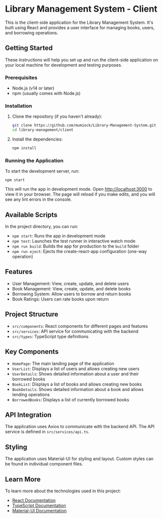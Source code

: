 # Library Management System - Client

This is the client-side application for the Library Management System. It's built using React and provides a user interface for managing books, users, and borrowing operations.

## Getting Started

These instructions will help you set up and run the client-side application on your local machine for development and testing purposes.

### Prerequisites

- Node.js (v14 or later)
- npm (usually comes with Node.js)

### Installation

1. Clone the repository (if you haven't already):
   ```bash
   git clone https://github.com/mumiock/Library-Management-System.git
   cd library-management/client
   ```

2. Install the dependencies:
   ```bash
   npm install
   ```

### Running the Application

To start the development server, run:

```
npm start
```

This will run the app in development mode. Open [http://localhost:3000](http://localhost:3000) to view it in your browser. The page will reload if you make edits, and you will see any lint errors in the console.

## Available Scripts

In the project directory, you can run:

- `npm start`: Runs the app in development mode
- `npm test`: Launches the test runner in interactive watch mode
- `npm run build`: Builds the app for production to the `build` folder
- `npm run eject`: Ejects the create-react-app configuration (one-way operation)

## Features

- User Management: View, create, update, and delete users
- Book Management: View, create, update, and delete books
- Borrowing System: Allow users to borrow and return books
- Book Ratings: Users can rate books upon return

## Project Structure

- `src/components`: React components for different pages and features
- `src/services`: API service for communicating with the backend
- `src/types`: TypeScript type definitions

## Key Components

- `HomePage`: The main landing page of the application
- `UserList`: Displays a list of users and allows creating new users
- `UserDetails`: Shows detailed information about a user and their borrowed books
- `BookList`: Displays a list of books and allows creating new books
- `BookDetails`: Shows detailed information about a book and allows lending operations
- `BorrowedBooks`: Displays a list of currently borrowed books

## API Integration

The application uses Axios to communicate with the backend API. The API service is defined in `src/services/api.ts`.

## Styling

The application uses Material-UI for styling and layout. Custom styles can be found in individual component files.

## Learn More

To learn more about the technologies used in this project:

- [React Documentation](https://reactjs.org/)
- [TypeScript Documentation](https://www.typescriptlang.org/)
- [Material-UI Documentation](https://mui.com/)

